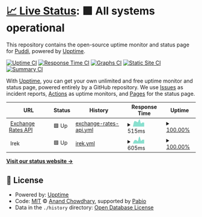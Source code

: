 # [📈 Live Status](https://PuddiDuddi.github.io/statuspage): <!--live status--> **🟩 All systems operational**

This repository contains the open-source uptime monitor and status page for [Puddi](https://upptime.js.org), powered by [Upptime](https://github.com/upptime/upptime).

[![Uptime CI](https://github.com/PuddiDuddi/statuspage/workflows/Uptime%20CI/badge.svg)](https://github.com/PuddiDuddi/statuspage/actions?query=workflow%3A%22Uptime+CI%22)
[![Response Time CI](https://github.com/PuddiDuddi/statuspage/workflows/Response%20Time%20CI/badge.svg)](https://github.com/PuddiDuddi/statuspage/actions?query=workflow%3A%22Response+Time+CI%22)
[![Graphs CI](https://github.com/PuddiDuddi/statuspage/workflows/Graphs%20CI/badge.svg)](https://github.com/PuddiDuddi/statuspage/actions?query=workflow%3A%22Graphs+CI%22)
[![Static Site CI](https://github.com/PuddiDuddi/statuspage/workflows/Static%20Site%20CI/badge.svg)](https://github.com/PuddiDuddi/statuspage/actions?query=workflow%3A%22Static+Site+CI%22)
[![Summary CI](https://github.com/PuddiDuddi/statuspage/workflows/Summary%20CI/badge.svg)](https://github.com/PuddiDuddi/statuspage/actions?query=workflow%3A%22Summary+CI%22)

With [Upptime](https://upptime.js.org), you can get your own unlimited and free uptime monitor and status page, powered entirely by a GitHub repository. We use [Issues](https://github.com/PuddiDuddi/statuspage/issues) as incident reports, [Actions](https://github.com/PuddiDuddi/statuspage/actions) as uptime monitors, and [Pages](https://upptime.js.org) for the status page.

<!--start: status pages-->
<!-- This summary is generated by Upptime (https://github.com/upptime/upptime) -->
<!-- Do not edit this manually, your changes will be overwritten -->
<!-- prettier-ignore -->
| URL | Status | History | Response Time | Uptime |
| --- | ------ | ------- | ------------- | ------ |
| <img alt="" src="https://icons.duckduckgo.com/ip3/exchangeapi.puddi.monster.ico" height="13"> [Exchange Rates API](https://exchangeapi.puddi.monster/status) | 🟩 Up | [exchange-rates-api.yml](https://github.com/PuddiDuddi/statuspage/commits/HEAD/history/exchange-rates-api.yml) | <details><summary><img alt="Response time graph" src="./graphs/exchange-rates-api/response-time-week.png" height="20"> 515ms</summary><br><a href="https://status.puddi.monster/history/exchange-rates-api"><img alt="Response time 593" src="https://img.shields.io/endpoint?url=https%3A%2F%2Fraw.githubusercontent.com%2FPuddiDuddi%2Fstatuspage%2FHEAD%2Fapi%2Fexchange-rates-api%2Fresponse-time.json"></a><br><a href="https://status.puddi.monster/history/exchange-rates-api"><img alt="24-hour response time 695" src="https://img.shields.io/endpoint?url=https%3A%2F%2Fraw.githubusercontent.com%2FPuddiDuddi%2Fstatuspage%2FHEAD%2Fapi%2Fexchange-rates-api%2Fresponse-time-day.json"></a><br><a href="https://status.puddi.monster/history/exchange-rates-api"><img alt="7-day response time 515" src="https://img.shields.io/endpoint?url=https%3A%2F%2Fraw.githubusercontent.com%2FPuddiDuddi%2Fstatuspage%2FHEAD%2Fapi%2Fexchange-rates-api%2Fresponse-time-week.json"></a><br><a href="https://status.puddi.monster/history/exchange-rates-api"><img alt="30-day response time 558" src="https://img.shields.io/endpoint?url=https%3A%2F%2Fraw.githubusercontent.com%2FPuddiDuddi%2Fstatuspage%2FHEAD%2Fapi%2Fexchange-rates-api%2Fresponse-time-month.json"></a><br><a href="https://status.puddi.monster/history/exchange-rates-api"><img alt="1-year response time 593" src="https://img.shields.io/endpoint?url=https%3A%2F%2Fraw.githubusercontent.com%2FPuddiDuddi%2Fstatuspage%2FHEAD%2Fapi%2Fexchange-rates-api%2Fresponse-time-year.json"></a></details> | <details><summary><a href="https://status.puddi.monster/history/exchange-rates-api">100.00%</a></summary><a href="https://status.puddi.monster/history/exchange-rates-api"><img alt="All-time uptime 99.13%" src="https://img.shields.io/endpoint?url=https%3A%2F%2Fraw.githubusercontent.com%2FPuddiDuddi%2Fstatuspage%2FHEAD%2Fapi%2Fexchange-rates-api%2Fuptime.json"></a><br><a href="https://status.puddi.monster/history/exchange-rates-api"><img alt="24-hour uptime 100.00%" src="https://img.shields.io/endpoint?url=https%3A%2F%2Fraw.githubusercontent.com%2FPuddiDuddi%2Fstatuspage%2FHEAD%2Fapi%2Fexchange-rates-api%2Fuptime-day.json"></a><br><a href="https://status.puddi.monster/history/exchange-rates-api"><img alt="7-day uptime 100.00%" src="https://img.shields.io/endpoint?url=https%3A%2F%2Fraw.githubusercontent.com%2FPuddiDuddi%2Fstatuspage%2FHEAD%2Fapi%2Fexchange-rates-api%2Fuptime-week.json"></a><br><a href="https://status.puddi.monster/history/exchange-rates-api"><img alt="30-day uptime 99.90%" src="https://img.shields.io/endpoint?url=https%3A%2F%2Fraw.githubusercontent.com%2FPuddiDuddi%2Fstatuspage%2FHEAD%2Fapi%2Fexchange-rates-api%2Fuptime-month.json"></a><br><a href="https://status.puddi.monster/history/exchange-rates-api"><img alt="1-year uptime 99.13%" src="https://img.shields.io/endpoint?url=https%3A%2F%2Fraw.githubusercontent.com%2FPuddiDuddi%2Fstatuspage%2FHEAD%2Fapi%2Fexchange-rates-api%2Fuptime-year.json"></a></details>
| <img alt="" src="https://icons.duckduckgo.com/ip3/null.ico" height="13"> Irek | 🟩 Up | [irek.yml](https://github.com/PuddiDuddi/statuspage/commits/HEAD/history/irek.yml) | <details><summary><img alt="Response time graph" src="./graphs/irek/response-time-week.png" height="20"> 605ms</summary><br><a href="https://status.puddi.monster/history/irek"><img alt="Response time 649" src="https://img.shields.io/endpoint?url=https%3A%2F%2Fraw.githubusercontent.com%2FPuddiDuddi%2Fstatuspage%2FHEAD%2Fapi%2Firek%2Fresponse-time.json"></a><br><a href="https://status.puddi.monster/history/irek"><img alt="24-hour response time 665" src="https://img.shields.io/endpoint?url=https%3A%2F%2Fraw.githubusercontent.com%2FPuddiDuddi%2Fstatuspage%2FHEAD%2Fapi%2Firek%2Fresponse-time-day.json"></a><br><a href="https://status.puddi.monster/history/irek"><img alt="7-day response time 605" src="https://img.shields.io/endpoint?url=https%3A%2F%2Fraw.githubusercontent.com%2FPuddiDuddi%2Fstatuspage%2FHEAD%2Fapi%2Firek%2Fresponse-time-week.json"></a><br><a href="https://status.puddi.monster/history/irek"><img alt="30-day response time 548" src="https://img.shields.io/endpoint?url=https%3A%2F%2Fraw.githubusercontent.com%2FPuddiDuddi%2Fstatuspage%2FHEAD%2Fapi%2Firek%2Fresponse-time-month.json"></a><br><a href="https://status.puddi.monster/history/irek"><img alt="1-year response time 649" src="https://img.shields.io/endpoint?url=https%3A%2F%2Fraw.githubusercontent.com%2FPuddiDuddi%2Fstatuspage%2FHEAD%2Fapi%2Firek%2Fresponse-time-year.json"></a></details> | <details><summary><a href="https://status.puddi.monster/history/irek">100.00%</a></summary><a href="https://status.puddi.monster/history/irek"><img alt="All-time uptime 99.26%" src="https://img.shields.io/endpoint?url=https%3A%2F%2Fraw.githubusercontent.com%2FPuddiDuddi%2Fstatuspage%2FHEAD%2Fapi%2Firek%2Fuptime.json"></a><br><a href="https://status.puddi.monster/history/irek"><img alt="24-hour uptime 100.00%" src="https://img.shields.io/endpoint?url=https%3A%2F%2Fraw.githubusercontent.com%2FPuddiDuddi%2Fstatuspage%2FHEAD%2Fapi%2Firek%2Fuptime-day.json"></a><br><a href="https://status.puddi.monster/history/irek"><img alt="7-day uptime 100.00%" src="https://img.shields.io/endpoint?url=https%3A%2F%2Fraw.githubusercontent.com%2FPuddiDuddi%2Fstatuspage%2FHEAD%2Fapi%2Firek%2Fuptime-week.json"></a><br><a href="https://status.puddi.monster/history/irek"><img alt="30-day uptime 99.13%" src="https://img.shields.io/endpoint?url=https%3A%2F%2Fraw.githubusercontent.com%2FPuddiDuddi%2Fstatuspage%2FHEAD%2Fapi%2Firek%2Fuptime-month.json"></a><br><a href="https://status.puddi.monster/history/irek"><img alt="1-year uptime 99.26%" src="https://img.shields.io/endpoint?url=https%3A%2F%2Fraw.githubusercontent.com%2FPuddiDuddi%2Fstatuspage%2FHEAD%2Fapi%2Firek%2Fuptime-year.json"></a></details>

<!--end: status pages-->

[**Visit our status website →**](https://upptime.js.org)

## 📄 License

- Powered by: [Upptime](https://github.com/upptime/upptime)
- Code: [MIT](./LICENSE) © [Anand Chowdhary](https://anandchowdhary.com), supported by [Pabio](https://pabio.com)
- Data in the `./history` directory: [Open Database License](https://opendatacommons.org/licenses/odbl/1-0/)
